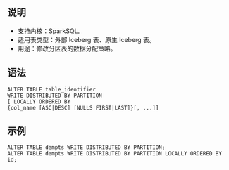 ## 说明
- 支持内核：SparkSQL。
- 适用表类型：外部 Iceberg 表、原生 Iceberg 表。
- 用途：修改分区表的数据分配策略。

## 语法
```
ALTER TABLE table_identifier 
WRITE DISTRIBUTED BY PARTITION  
[ LOCALLY ORDERED BY 
{col_name [ASC|DESC] [NULLS FIRST|LAST]}[, ...]] 
```


## 示例
```
ALTER TABLE dempts WRITE DISTRIBUTED BY PARTITION;
ALTER TABLE dempts WRITE DISTRIBUTED BY PARTITION LOCALLY ORDERED BY id;
```



